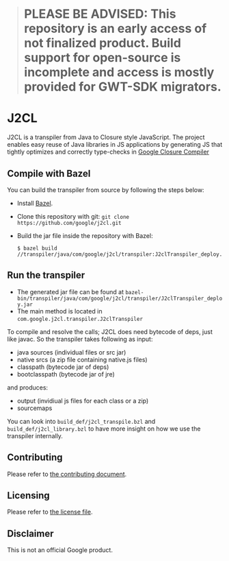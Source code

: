 > # PLEASE BE ADVISED: This repository is an early access of not finalized product. Build support for open-source is incomplete and access is mostly provided for GWT-SDK migrators.

J2CL
====
J2CL is a transpiler from Java to Closure style JavaScript.
The project enables easy reuse of Java libraries in JS applications by
generating JS that tightly optimizes and correctly type-checks in
[Google Closure Compiler](https://github.com/google/closure-compiler)

Compile with Bazel
------------------

You can build the transpiler from source by following the steps below:

- Install [Bazel](https://bazel.build/versions/master/docs/install.html).
- Clone this repository with git: `git clone https://github.com/google/j2cl.git`
- Build the jar file inside the repository with Bazel:

      $ bazel build //transpiler/java/com/google/j2cl/transpiler:J2clTranspiler_deploy.jar

Run the transpiler
------------------

- The generated jar file can be found at `bazel-bin/transpiler/java/com/google/j2cl/transpiler/J2clTranspiler_deploy.jar`
- The main method is located in `com.google.j2cl.transpiler.J2clTranspiler`

To compile and resolve the calls; J2CL does need bytecode of deps, just like javac.
So the transpiler takes following as input:

- java sources (individual files or src jar)
- native srcs (a zip file containing native.js files)
- classpath (bytecode jar of deps)
- bootclasspath (bytecode jar of jre)

and produces:

- output (invidiual js files for each class or a zip)
- sourcemaps

You can look into `build_def/j2cl_transpile.bzl` and `build_def/j2cl_library.bzl` to have more insight on how we use the transpiler internally.

Contributing
------------
Please refer to [the contributing document](CONTRIBUTING.md).

Licensing
---------
Please refer to [the license file](LICENSE).

Disclaimer
----------
This is not an official Google product.

